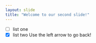```yaml
---
layout: slide
title: "Welcome to our second slide!"
---
```

- [ ] list one
- [x] list two
Use the left arrow to go back!